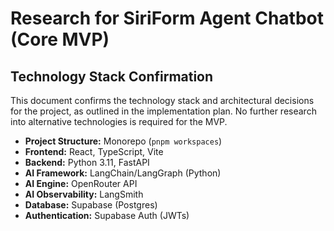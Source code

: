 # Research for SiriForm Agent Chatbot (Core MVP)

## Technology Stack Confirmation

This document confirms the technology stack and architectural decisions for the project, as outlined in the implementation plan. No further research into alternative technologies is required for the MVP.

-   **Project Structure:** Monorepo (`pnpm workspaces`)
-   **Frontend:** React, TypeScript, Vite
-   **Backend:** Python 3.11, FastAPI
-   **AI Framework:** LangChain/LangGraph (Python)
-   **AI Engine:** OpenRouter API
-   **AI Observability:** LangSmith
-   **Database:** Supabase (Postgres)
-   **Authentication:** Supabase Auth (JWTs)
